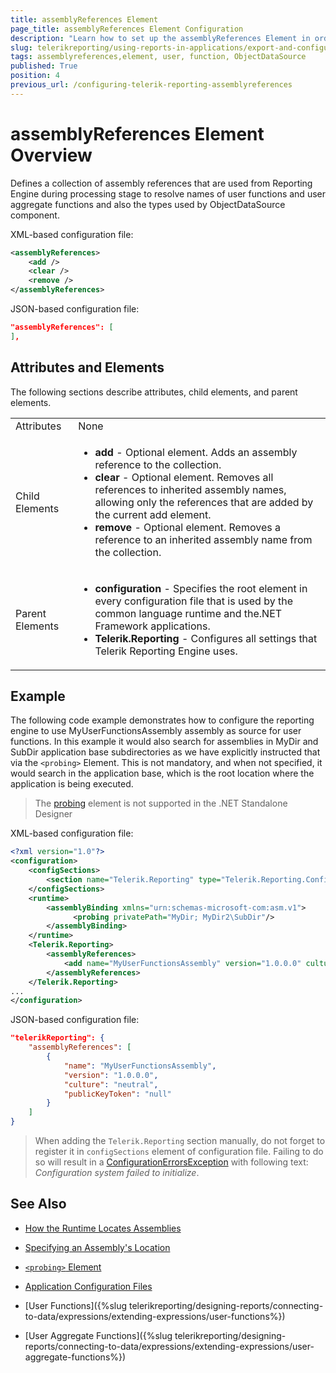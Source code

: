 ```yaml
---
title: assemblyReferences Element
page_title: assemblyReferences Element Configuration
description: "Learn how to set up the assemblyReferences Element in order to use custom user functions in the report and create ObjectDataSource components"
slug: telerikreporting/using-reports-in-applications/export-and-configure/configure-the-report-engine/assemblyreferences-element
tags: assemblyreferences,element, user, function, ObjectDataSource
published: True
position: 4
previous_url: /configuring-telerik-reporting-assemblyreferences
---
```

<style>
table th:first-of-type {
    width: 10%;
}
table th:nth-of-type(2) {
    width: 90%;
}
</style>

# assemblyReferences Element Overview

Defines a collection of assembly references that are used from Reporting Engine during processing stage to resolve names of user functions and user aggregate functions and also the types used by ObjectDataSource component. 

XML-based configuration file:
    
````XML
<assemblyReferences>
    <add />
    <clear />
    <remove />
</assemblyReferences>
````

JSON-based configuration file:
    
````JSON
"assemblyReferences": [
],
````

## Attributes and Elements

The following sections describe attributes, child elements, and parent elements.

|   |   |
| ------ | ------ |
|Attributes|None|
|Child Elements|<ul><li>__add__ - Optional element. Adds an assembly reference to the collection.</li><li>__clear__ - Optional element. Removes all references to inherited assembly names, allowing only the references that are added by the current add element.</li><li>__remove__ - Optional element. Removes a reference to an inherited assembly name from the collection.</li></ul>|
|Parent Elements|<ul><li>__configuration__ - Specifies the root element in every configuration file that is used by the common language runtime and the.NET Framework applications.</li><li>__Telerik.Reporting__ - Configures all settings that Telerik Reporting Engine uses.</li></ul>|

## Example

The following code example demonstrates how to configure the reporting engine to use MyUserFunctionsAssembly assembly as source for user functions. In this example it would also search for assemblies in MyDir and SubDir application base subdirectories as we have explicitly instructed that via the `<probing>` Element. This is not mandatory, and when not specified, it would search in the application base, which is the root location where the application is being executed. 

> The [probing](https://learn.microsoft.com/en-us/dotnet/framework/configure-apps/file-schema/runtime/probing-element) element is not supported in the .NET Standalone Designer

XML-based configuration file:
    
````XML
<?xml version="1.0"?>
<configuration>
    <configSections>
		<section name="Telerik.Reporting" type="Telerik.Reporting.Configuration.ReportingConfigurationSection, Telerik.Reporting" allowLocation="true" allowDefinition="Everywhere" />
    </configSections>
    <runtime>
		<assemblyBinding xmlns="urn:schemas-microsoft-com:asm.v1">
			  <probing privatePath="MyDir; MyDir2\SubDir"/>
		</assemblyBinding>
    </runtime>
    <Telerik.Reporting>
		<assemblyReferences>
			<add name="MyUserFunctionsAssembly" version="1.0.0.0" culture="neutral" publicKeyToken ="null" />
		</assemblyReferences>
    </Telerik.Reporting>
...
</configuration>
````

JSON-based configuration file:
    
````JSON
"telerikReporting": {
	"assemblyReferences": [
		{
			"name": "MyUserFunctionsAssembly",
			"version": "1.0.0.0",
			"culture": "neutral",
			"publicKeyToken": "null"
		}
	]
}
````

> When adding the `Telerik.Reporting` section manually, do not forget to register it in `configSections` element of configuration file. Failing to do so will result in a [ConfigurationErrorsException](https://msdn.microsoft.com/en-us/library/system.configuration.configurationerrorsexception(v=vs.110).aspx) with following text: *Configuration system failed to initialize*. 

## See Also

* [How the Runtime Locates Assemblies](https://docs.microsoft.com/en-us/dotnet/framework/deployment/how-the-runtime-locates-assemblies)

* [Specifying an Assembly's Location](https://docs.microsoft.com/en-us/dotnet/framework/configure-apps/specify-assembly-location)

* [`<probing>` Element](https://docs.microsoft.com/en-us/dotnet/framework/configure-apps/file-schema/runtime/probing-element)

* [Application Configuration Files](http://msdn.microsoft.com/en-us/library/windows/desktop/aa374182(v=vs.85).aspx)

* [User Functions]({%slug telerikreporting/designing-reports/connecting-to-data/expressions/extending-expressions/user-functions%})

* [User Aggregate Functions]({%slug telerikreporting/designing-reports/connecting-to-data/expressions/extending-expressions/user-aggregate-functions%})
